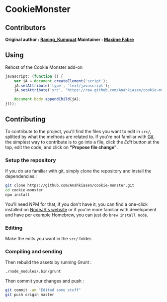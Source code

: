 # CookieMonster

## Contributors

**Original author : [Raving_Kumquat](http://cookieclicker.wikia.com/wiki/User:Raving_Kumquat)**
**Maintainer : [Maxime Fabre](https://github.com/Anahkiasen)**

## Using

Rehost of the Cookie Monster add-on

```js
javascript: (function () {
	var jA = document.createElement('script');
	jA.setAttribute('type', 'text/javascript');
	jA.setAttribute('src', 'https://raw.github.com/Anahkiasen/cookie-monster/master/dist/cookie-monster.js?' + new Date().getTime());

	document.body.appendChild(jA);
}());
```

## Contributing

To contribute to the project, you'll find the files you want to edit in `src/`, splitted by what the methods are related to. If you're not familiar with [Git](http://git-scm.com/), the simplest way to contribute is to go into a file, click the _Edit_ button at the top, edit the code, and click on **"Propose file change"**.

### Setup the repository

If you do are familiar with git, simply clone the repository and install the dependencies :

```bash
git clone https://github.com/Anahkiasen/cookie-monster.git
cd cookie-monster
npm install
```

You'll need NPM for that, if you don't have it, you can find a one-click installed on [NodeJS's website](http://nodejs.org/) or if you're more familiar with development and have per example Homebrew, you can just do `brew install node`.

### Editing

Make the edits you want in the `src/` folder.

### Compiling and sending

Then rebuild the assets by running Grunt :

```bash
./node_modules/.bin/grunt
```

Then commit your changes and push :

```bash
git commit -am "Edited some stuff"
git push origin master
```